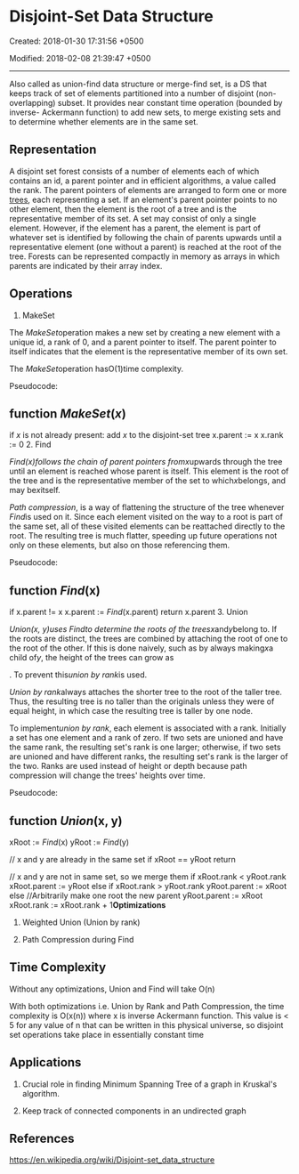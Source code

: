 # Disjoint-Set Data Structure

Created: 2018-01-30 17:31:56 +0500

Modified: 2018-02-08 21:39:47 +0500

---

Also called as union-find data structure or merge-find set, is a DS that keeps track of set of elements partitioned into a number of disjoint (non-overlapping) subset. It provides near constant time operation (bounded by inverse- Ackermann function) to add new sets, to merge existing sets and to determine whether elements are in the same set.

## Representation

A disjoint set forest consists of a number of elements each of which contains an id, a parent pointer and in efficient algorithms, a value called the rank.
The parent pointers of elements are arranged to form one or more [trees](https://en.wikipedia.org/wiki/Tree_data_structure), each representing a set. If an element's parent pointer points to no other element, then the element is the root of a tree and is the representative member of its set. A set may consist of only a single element. However, if the element has a parent, the element is part of whatever set is identified by following the chain of parents upwards until a representative element (one without a parent) is reached at the root of the tree.
Forests can be represented compactly in memory as arrays in which parents are indicated by their array index.

## Operations

1. MakeSet

The *MakeSet*operation makes a new set by creating a new element with a unique id, a rank of 0, and a parent pointer to itself. The parent pointer to itself indicates that the element is the representative member of its own set.

The *MakeSet*operation hasO(1)time complexity.

Pseudocode:

## function *MakeSet*(*x*)

if *x* is not already present:
add *x* to the disjoint-set tree
x.parent := x
x.rank := 0
2.  Find

*Find(x)*follows the chain of parent pointers from*x*upwards through the tree until an element is reached whose parent is itself. This element is the root of the tree and is the representative member of the set to which*x*belongs, and may be*x*itself.

*Path compression*, is a way of flattening the structure of the tree whenever *Find*is used on it. Since each element visited on the way to a root is part of the same set, all of these visited elements can be reattached directly to the root. The resulting tree is much flatter, speeding up future operations not only on these elements, but also on those referencing them.

Pseudocode:

## function *Find*(x)

if x.parent != x
x.parent := *Find*(x.parent)
return x.parent
3.  Union

*Union(x, y)*uses *Find*to determine the roots of the trees*x*and*y*belong to. If the roots are distinct, the trees are combined by attaching the root of one to the root of the other. If this is done naively, such as by always making*x*a child of*y*, the height of the trees can grow as

. To prevent this*union by rank*is used.

*Union by rank*always attaches the shorter tree to the root of the taller tree. Thus, the resulting tree is no taller than the originals unless they were of equal height, in which case the resulting tree is taller by one node.

To implement*union by rank*, each element is associated with a rank. Initially a set has one element and a rank of zero. If two sets are unioned and have the same rank, the resulting set's rank is one larger; otherwise, if two sets are unioned and have different ranks, the resulting set's rank is the larger of the two. Ranks are used instead of height or depth because path compression will change the trees' heights over time.

Pseudocode:

## function *Union*(x, y)

xRoot := *Find*(x)
yRoot := *Find*(y)

// x and y are already in the same set
if xRoot == yRoot
return

// x and y are not in same set, so we merge them
if xRoot.rank < yRoot.rank
xRoot.parent := yRoot
else if xRoot.rank > yRoot.rank
yRoot.parent := xRoot
else
//Arbitrarily make one root the new parent
yRoot.parent := xRoot
xRoot.rank := xRoot.rank + 1**Optimizations**

1. Weighted Union (Union by rank)

2. Path Compression during Find

## Time Complexity

Without any optimizations, Union and Find will take O(n)

With both optimizations i.e. Union by Rank and Path Compression, the time complexity is O(x(n)) where x is inverse Ackermann function. This value is < 5 for any value of n that can be written in this physical universe, so disjoint set operations take place in essentially constant time

## Applications

1. Crucial role in finding Minimum Spanning Tree of a graph in Kruskal's algorithm.

2. Keep track of connected components in an undirected graph

## References

<https://en.wikipedia.org/wiki/Disjoint-set_data_structure>
